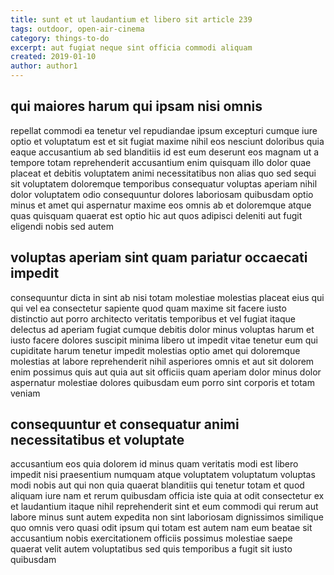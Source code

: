 ```yaml
---
title: sunt et ut laudantium et libero sit article 239
tags: outdoor, open-air-cinema
category: things-to-do
excerpt: aut fugiat neque sint officia commodi aliquam
created: 2019-01-10
author: author1
---
```


## qui maiores harum qui ipsam nisi omnis

repellat commodi ea tenetur vel repudiandae ipsum excepturi cumque iure optio et voluptatum est et sit fugiat maxime nihil eos nesciunt doloribus quia eaque accusantium ab sed blanditiis id est eum deserunt eos magnam ut a tempore totam reprehenderit accusantium enim quisquam illo dolor quae placeat et debitis voluptatem animi necessitatibus non alias quo sed sequi sit voluptatem doloremque temporibus consequatur voluptas aperiam nihil dolor voluptatem odio consequuntur dolores laboriosam quibusdam optio minus et amet qui aspernatur maxime eos omnis ab et doloremque atque quas quisquam quaerat est optio hic aut quos adipisci deleniti aut fugit eligendi nobis sed autem

## voluptas aperiam sint quam pariatur occaecati impedit

consequuntur dicta in sint ab nisi totam molestiae molestias placeat eius qui qui vel ea consectetur sapiente quod quam maxime sit facere iusto distinctio aut porro architecto veritatis temporibus et vel fugiat itaque delectus ad aperiam fugiat cumque debitis dolor minus voluptas harum et iusto facere dolores suscipit minima libero ut impedit vitae tenetur eum qui cupiditate harum tenetur impedit molestias optio amet qui doloremque molestias at labore reprehenderit nihil asperiores omnis et aut sit dolorem enim possimus quis aut quia aut sit officiis quam aperiam dolor minus dolor aspernatur molestiae dolores quibusdam eum porro sint corporis et totam veniam

## consequuntur et consequatur animi necessitatibus et voluptate

accusantium eos quia dolorem id minus quam veritatis modi est libero impedit nisi praesentium numquam atque voluptatem voluptatum voluptas modi nobis aut qui non quia quaerat blanditiis qui tenetur totam et quod aliquam iure nam et rerum quibusdam officia iste quia at odit consectetur ex et laudantium itaque nihil reprehenderit sint et eum commodi qui rerum aut labore minus sunt autem expedita non sint laboriosam dignissimos similique quo omnis vero quasi odit ipsum qui totam est autem nam eum beatae sit accusantium nobis exercitationem officiis possimus molestiae saepe quaerat velit autem voluptatibus sed quis temporibus a fugit sit iusto quibusdam
